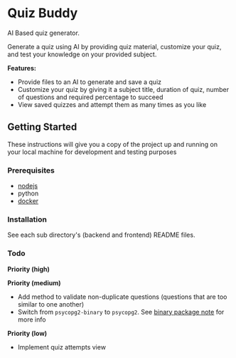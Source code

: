 # Quiz Buddy

AI Based quiz generator.

Generate a quiz using AI by providing quiz material, customize your quiz, and test your knowledge on your provided subject.

**Features:**

- Provide files to an AI to generate and save a quiz
- Customize your quiz by giving it a subject title, duration of quiz, number of questions and required percentage to succeed
- View saved quizzes and attempt them as many times as you like

## Getting Started

These instructions will give you a copy of the project up and running on
your local machine for development and testing purposes

### Prerequisites

- [nodejs](https://nodejs.org)
- python
- [docker](https://www.docker.com/)

### Installation

See each sub directory's (backend and frontend) README files.

### Todo

**Priority (high)**

**Priority (medium)**

- Add method to validate non-duplicate questions (questions that are too similar to one another)
- Switch from `psycopg2-binary` to `psycopg2`. See [binary package note](https://pypi.org/project/psycopg2/) for more info

**Priority (low)**

- Implement quiz attempts view
